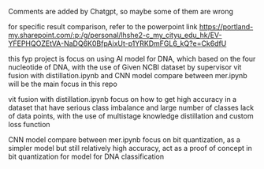 Comments are added by Chatgpt, so maybe some of them are wrong

for specific result comparison, refer to the powerpoint link https://portland-my.sharepoint.com/:p:/g/personal/lhshe2-c_my_cityu_edu_hk/EV-YFEPHQOZEtVA-NaDQ6K0BfpAixUt-p1YRKDmFGL6_kQ?e=Ck6dfU


this fyp project is focus on using AI model for DNA, which based on the four nucleotide of DNA, with the use of Given NCBI dataset by supervisor
vit fusion with distillation.ipynb and CNN model compare between mer.ipynb will be the main focus in this repo

vit fusion with distillation.ipynb focus on how to get high accuracy in a dataset that have serious class imbalance and large number of classes lack of data points, with the use of multistage knowledge distillation and custom loss function


CNN model compare between mer.ipynb focus on bit quantization, as a simpler model but still relatively high accuracy, act as a proof of concept in bit quantization for model for DNA classification





 
